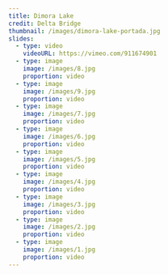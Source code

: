 ```yaml
---
title: Dimora Lake
credit: Delta Bridge
thumbnail: /images/dimora-lake-portada.jpg
slides:
  - type: video
    videoURL: https://vimeo.com/911674901
  - type: image
    image: /images/8.jpg
    proportion: video
  - type: image
    image: /images/9.jpg
    proportion: video
  - type: image
    image: /images/7.jpg
    proportion: video
  - type: image
    image: /images/6.jpg
    proportion: video
  - type: image
    image: /images/5.jpg
    proportion: video
  - type: image
    image: /images/4.jpg
    proportion: video
  - type: image
    image: /images/3.jpg
    proportion: video
  - type: image
    image: /images/2.jpg
    proportion: video
  - type: image
    image: /images/1.jpg
    proportion: video
---
```

